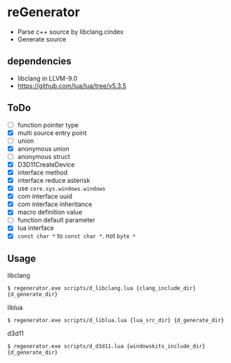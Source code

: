 # reGenerator

* Parse c++ source by libclang.cindex
* Generate source

## dependencies

* libclang in LLVM-9.0 
* https://github.com/lua/lua/tree/v5.3.5

## ToDo

* [ ] function pointer type
* [x] multi source entry point
* [ ] union
* [x] anonymous union
* [ ] anonymous struct
* [x] D3D11CreateDevice
* [x] interface method
* [x] interface reduce asterisk
* [x] use `core.sys.windows.windows` 
* [x] com interface uuid
* [x] com interface inheritance
* [x] macro definition value
* [ ] function default parameter
* [x] lua interface
* [x] `const char *` to `const char *`. not `byte *`

## Usage

libclang

```
$ regenerator.exe scripts/d_libclang.lua {clang_include_dir} {d_generate_dir}
```

liblua

```
$ regenerator.exe scripts/d_liblua.lua {lua_src_dir} {d_generate_dir}
```

d3d11

```
$ regenerator.exe scripts/d_d3d11.lua {windowskits_include_dir} {d_generate_dir}
```
